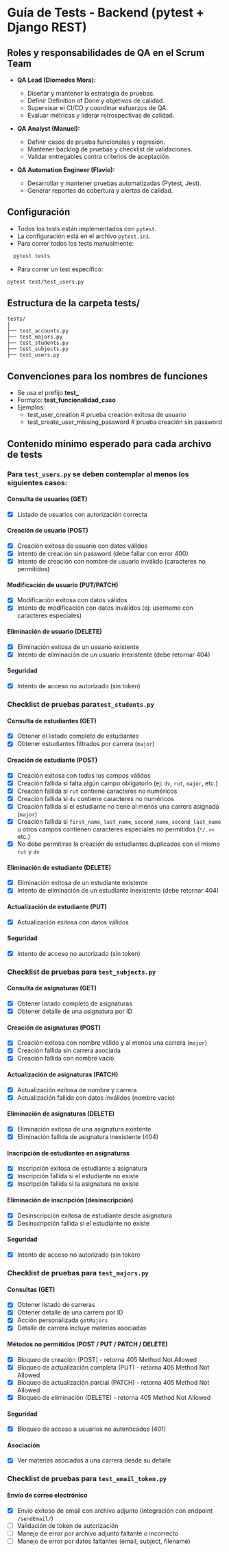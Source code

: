 # Guía de Tests - Backend (pytest + Django REST)

## Roles y responsabilidades de QA en el Scrum Team

- **QA Lead (Diomedes Mora):**

  - Diseñar y mantener la estrategia de pruebas.
  - Definir Definition of Done y objetivos de calidad.
  - Supervisar el CI/CD y coordinar esfuerzos de QA.
  - Evaluar métricas y liderar retrospectivas de calidad.

- **QA Analyst (Manuel):**

  - Definir casos de prueba funcionales y regresión.
  - Mantener backlog de pruebas y checklist de validaciones.
  - Validar entregables contra criterios de aceptación.

- **QA Automation Engineer (Flavio):**
  - Desarrollar y mantener pruebas automatizadas (Pytest, Jest).
  - Generar reportes de cobertura y alertas de calidad.

## Configuración

- Todos los tests están implementados con `pytest`.
- La configuración está en el archivo `pytest.ini`.
- Para correr todos los tests manualmente:

```bash
  pytest tests
```

- Para correr un test específico:

```bash
pytest test/test_users.py
```

## Estructura de la carpeta tests/

```
tests/
│
├── test_accounts.py
├── test_majors.py
├── test_students.py
├── test_subjects.py
├── test_users.py
```

## Convenciones para los nombres de funciones

- Se usa el prefijo **test\_**
- Formato: **test_funcionalidad_caso**
- Ejemplos:
  - test_user_creation # prueba creación exitosa de usuario
  - test_create_user_missing_password # prueba creación sin password

## Contenido mínimo esperado para cada archivo de tests

### Para `test_users.py` se deben contemplar al menos los siguientes casos:

#### Consulta de usuarios (GET)

- [x] Listado de usuarios con autorización correcta

#### Creación de usuario (POST)

- [x] Creación exitosa de usuario con datos válidos
- [x] Intento de creación sin password (debe fallar con error 400)
- [x] Intento de creación con nombre de usuario inválido (caracteres no permitidos)

#### Modificación de usuario (PUT/PATCH)

- [x] Modificación exitosa con datos válidos
- [x] Intento de modificación con datos inválidos (ej: username con caracteres especiales)

#### Eliminación de usuario (DELETE)

- [x] Eliminación exitosa de un usuario existente
- [x] Intento de eliminación de un usuario inexistente (debe retornar 404)

#### Seguridad

- [x] Intento de acceso no autorizado (sin token)

### Checklist de pruebas para`test_students.py`

#### Consulta de estudiantes (GET)

- [x] Obtener el listado completo de estudiantes
- [x] Obtener estudiantes filtrados por carrera (`major`)

#### Creación de estudiante (POST)

- [x] Creación exitosa con todos los campos válidos
- [x] Creación fallida si falta algún campo obligatorio (ej: `dv`, `rut`, `major`, etc.)
- [x] Creación fallida si `rut` contiene caracteres no numéricos
- [x] Creación fallida si `dv` contiene caracteres no numéricos
- [x] Creación fallida si el estudiante no tiene al menos una carrera asignada (`major`)
- [x] Creación fallida si `first_name`, `last_name`, `second_name`, `second_last_name` u otros campos contienen caracteres especiales no permitidos (`*/.><` etc.)
- [x] No debe permitirse la creación de estudiantes duplicados con el mismo `rut` y `dv`

#### Eliminación de estudiante (DELETE)

- [x] Eliminación exitosa de un estudiante existente
- [x] Intento de eliminación de un estudiante inexistente (debe retornar 404)

#### Actualización de estudiante (PUT)

- [x] Actualización exitosa con datos válidos

#### Seguridad

- [x] Intento de acceso no autorizado (sin token)

### Checklist de pruebas para `test_subjects.py`

#### Consulta de asignaturas (GET)

- [x] Obtener listado completo de asignaturas
- [x] Obtener detalle de una asignatura por ID

#### Creación de asignaturas (POST)

- [x] Creación exitosa con nombre válido y al menos una carrera (`major`)
- [x] Creación fallida sin carrera asociada
- [x] Creación fallida con nombre vacío

#### Actualización de asignaturas (PATCH)

- [x] Actualización exitosa de nombre y carrera
- [x] Actualización fallida con datos inválidos (nombre vacío)

#### Eliminación de asignaturas (DELETE)

- [x] Eliminación exitosa de una asignatura existente
- [x] Eliminación fallida de asignatura inexistente (404)

#### Inscripción de estudiantes en asignaturas

- [x] Inscripción exitosa de estudiante a asignatura
- [x] Inscripción fallida si el estudiante no existe
- [x] Inscripción fallida si la asignatura no existe

#### Eliminación de inscripción (desinscripción)

- [x] Desinscripción exitosa de estudiante desde asignatura
- [x] Desinscripción fallida si el estudiante no existe

#### Seguridad

- [x] Intento de acceso no autorizado (sin token)

### Checklist de pruebas para `test_majors.py`

#### Consultas (GET)

- [x] Obtener listado de carreras
- [x] Obtener detalle de una carrera por ID
- [x] Acción personalizada `getMajors`
- [x] Detalle de carrera incluye materias asociadas

#### Métodos no permitidos (POST / PUT / PATCH / DELETE)

- [x] Bloqueo de creación (POST) - retorna 405 Method Not Allowed
- [x] Bloqueo de actualización completa (PUT) - retorna 405 Method Not Allowed
- [x] Bloqueo de actualización parcial (PATCH) - retorna 405 Method Not Allowed
- [x] Bloqueo de eliminación (DELETE) - retorna 405 Method Not Allowed

#### Seguridad

- [x] Bloqueo de acceso a usuarios no autenticados (401)

#### Asociación

- [x] Ver materias asociadas a una carrera desde su detalle

### Checklist de pruebas para `test_email_token.py`

#### Envío de correo electrónico

- [x] Envío exitoso de email con archivo adjunto (integración con endpoint `/sendEmail/`)
- [ ] Validación de token de autorización
- [ ] Manejo de error por archivo adjunto faltante o incorrecto
- [ ] Manejo de error por datos faltantes (email, subject, filename)
